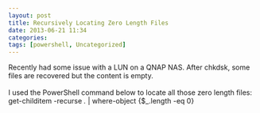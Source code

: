 ```yaml
---
layout: post
title: Recursively Locating Zero Length Files
date: 2013-06-21 11:34
categories: 
tags: [powershell, Uncategorized]
---
```


Recently had some issue with a LUN on a QNAP NAS. After chkdsk, some files are recovered but the content is empty.<br><br>
I used the PowerShell command below to locate all those zero length files:<br><span>get-childitem -recurse *.* | where-object {$_.length -eq 0}</span>

